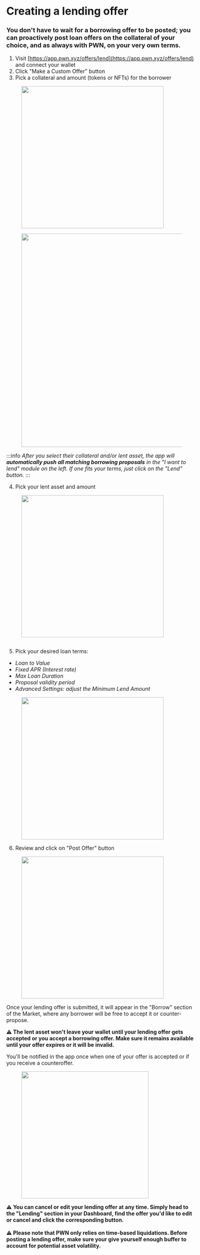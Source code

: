 # Creating a lending offer

### You don't have to wait for a borrowing offer to be posted; you can proactively post loan offers on the collateral of your choice, and as always with PWN, on your very own terms.

1. Visit [https://app.pwn.xyz/offers/lend](https://app.pwn.xyz/offers/lend) and connect your wallet
2. Click "Make a Custom Offer" button
3. Pick a collateral and amount (tokens or NFTs) for the borrower

<!-- Image not found: ../../.gitbook/assets/Screenshot 2025-03-13 at 13.41.05.png -->
<figure><img src="../../.gitbook/assets/Screenshot 2025-03-13 at 13.41.05.png" alt="" width="375"/></figure>

<figure><img src="/img/gitbook-assets/image (25).png" alt="" width="563"/></figure>

:::info
_After you select their collateral and/or lent asset, the app will **automatically push all matching borrowing proposals** in the "I want to lend" module on the left. If one fits your terms, just click on the "Lend" button._
:::

4. Pick your lent asset and amount

<!-- Image not found: ../../.gitbook/assets/Screenshot 2025-03-13 at 14.15.39.png -->
<figure><img src="../../.gitbook/assets/Screenshot 2025-03-13 at 14.15.39.png" alt="" width="375"/></figure>

<!-- Image not found: ../../.gitbook/assets/Screenshot 2025-03-13 at 14.16.08.png -->
<figure><img src="../../.gitbook/assets/Screenshot 2025-03-13 at 14.16.08.png" alt=""/></figure>

5. Pick your desired loan terms:

* _Loan to Value_
* _Fixed APR (Interest rate)_
* _Max Loan Duration_
* _Proposal validity period_
* _Advanced Settings: adjust the Minimum Lend Amount_

<figure><img src="/img/gitbook-assets/screencapture-reworked-allowances-pwn-frontend-pages-dev-offers-lend-2025-03-13-14_27_37.png" alt="" width="375"/></figure>

6. Review and click on "Post Offer" button

<figure><img src="/img/gitbook-assets/screencapture-reworked-allowances-pwn-frontend-pages-dev-offers-lend-2025-03-13-14_30_41.png" alt="" width="375"/></figure>

Once your lending offer is submitted, it will appear in the "Borrow" section of the Market, where any borrower will be free to accept it or counter-propose.

**⚠️ The lent asset won't leave your wallet until your lending offer  gets accepted or you accept a borrowing offer. Make sure it remains available until your offer expires or it will be invalid.**

You'll be notified in the app once when one of your offer  is accepted or if you receive a counteroffer.

<!-- Image not found: ../../.gitbook/assets/Screenshot 2025-03-13 at 14.37.14.png -->
<figure><img src="../../.gitbook/assets/Screenshot 2025-03-13 at 14.37.14.png" alt="" width="335"/></figure>

**⚠️ You can cancel or edit your lending offer at any time. Simply head to the "Lending" section in your Dashboard, find the offer you'd like to edit or cancel and click the corresponding button.**\
\
**⚠️ Please note that PWN only relies on time-based liquidations. Before posting a lending offer, make sure your give yourself enough buffer to account for potential asset volatility.**
